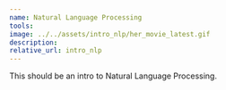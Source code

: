 ```yaml
---
name: Natural Language Processing 
tools:
image: ../../assets/intro_nlp/her_movie_latest.gif
description:
relative_url: intro_nlp
---
```

This should be an intro to Natural Language Processing.
